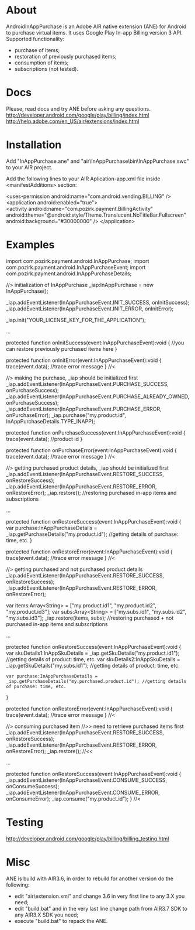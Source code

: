 # About
AndroidInAppPurchase is an Adobe AIR native extension (ANE) for Android to purchase virtual items.
It uses Google Play In-app Billing version 3 API.
Supported functionality:
- purchase of items;
- restoration of previously purchased items;
- consumption of items;
- subscriptions (not tested).

# Docs
Please, read docs and try ANE before asking any questions.
http://developer.android.com/google/play/billing/index.html
http://help.adobe.com/en_US/air/extensions/index.html


# Installation
Add "InAppPurchase.ane" and "air\InAppPurchase\bin\InAppPurchase.swc" to your AIR project.

Add the following lines to your AIR Aplication-app.xml file inside &lt;manifestAdditions&gt; section:

&lt;uses-permission android:name="com.android.vending.BILLING" /&gt;
&lt;application android:enabled="true"&gt;                
      &lt;activity android:name="com.pozirk.payment.BillingActivity" android:theme="@android:style/Theme.Translucent.NoTitleBar.Fullscreen" android:background="#30000000" /&gt;
 &lt;/application&gt;


# Examples
import com.pozirk.payment.android.InAppPurchase;
import com.pozirk.payment.android.InAppPurchaseEvent;
import com.pozirk.payment.android.InAppPurchaseDetails;


//&gt; initialization of InAppPurchase
_iap:InAppPurchase = new InAppPurchase();

_iap.addEventListener(InAppPurchaseEvent.INIT_SUCCESS, onInitSuccess);
_iap.addEventListener(InAppPurchaseEvent.INIT_ERROR, onInitError);

_iap.init("YOUR_LICENSE_KEY_FOR_THE_APPLICATION");

...

protected function onInitSuccess(event:InAppPurchaseEvent):void
{
	//you can restore previously purchased items here
}

protected function onInitError(event:InAppPurchaseEvent):void
{
	trace(event.data); //trace error message
}
//&lt;


//&gt; making the purchase, _iap should be initialized first
_iap.addEventListener(InAppPurchaseEvent.PURCHASE_SUCCESS, onPurchaseSuccess);
_iap.addEventListener(InAppPurchaseEvent.PURCHASE_ALREADY_OWNED, onPurchaseSuccess);
_iap.addEventListener(InAppPurchaseEvent.PURCHASE_ERROR, onPurchaseError);
_iap.purchase("my.product.id", InAppPurchaseDetails.TYPE_INAPP);

protected function onPurchaseSuccess(event:InAppPurchaseEvent):void
{
	trace(event.data); //product id
}

protected function onPurchaseError(event:InAppPurchaseEvent):void
{
	trace(event.data); //trace error message
}
//&lt;


//&gt; getting purchased product details, _iap should be initialized first
_iap.addEventListener(InAppPurchaseEvent.RESTORE_SUCCESS, onRestoreSuccess);
_iap.addEventListener(InAppPurchaseEvent.RESTORE_ERROR, onRestoreError);
_iap.restore(); //restoring purchased in-app items and subscriptions

...

protected function onRestoreSuccess(event:InAppPurchaseEvent):void
{
	var purchase:InAppPurchaseDetails = _iap.getPurchaseDetails("my.product.id"); //getting details of purchase: time, etc.
}

protected function onRestoreError(event:InAppPurchaseEvent):void
{
	trace(event.data); //trace error message
}
//&lt;

//&gt; getting purchased and not purchased product details
_iap.addEventListener(InAppPurchaseEvent.RESTORE_SUCCESS, onRestoreSuccess);
_iap.addEventListener(InAppPurchaseEvent.RESTORE_ERROR, onRestoreError);

var items:Array&lt;String&gt; = ["my.product.id1", "my.product.id2", "my.product.id3"];
var subs:Array&lt;String&gt; = ["my.subs.id1", "my.subs.id2", "my.subs.id3"];
_iap.restore(items, subs); //restoring purchased + not purchased in-app items and subscriptions

...

protected function onRestoreSuccess(event:InAppPurchaseEvent):void
{
	var skuDetails1:InAppSkuDetails = _iap.getSkuDetails("my.product.id1"); //getting details of product: time, etc.
	var skuDetails2:InAppSkuDetails = _iap.getSkuDetails("my.subs.id1"); //getting details of product: time, etc.
	
	var purchase:InAppPurchaseDetails = _iap.getPurchaseDetails("my.purchased.product.id"); //getting details of purchase: time, etc.
}

protected function onRestoreError(event:InAppPurchaseEvent):void
{
	trace(event.data); //trace error message
}
//&lt;


//&gt; consuming purchased item
//&gt;&gt; need to retrieve purchased items first
_iap.addEventListener(InAppPurchaseEvent.RESTORE_SUCCESS, onRestoreSuccess);
_iap.addEventListener(InAppPurchaseEvent.RESTORE_ERROR, onRestoreError);
_iap.restore();
//&lt;&lt;

...

protected function onRestoreSuccess(event:InAppPurchaseEvent):void
{
	_iap.addEventListener(InAppPurchaseEvent.CONSUME_SUCCESS, onConsumeSuccess);
	_iap.addEventListener(InAppPurchaseEvent.CONSUME_ERROR, onConsumeError);
	_iap.consume("my.product.id");
}
//&lt;


# Testing
http://developer.android.com/google/play/billing/billing_testing.html


# Misc
ANE is build with AIR3.6, in order to rebuild for another version do the following:
- edit "air\extension.xml" and change 3.6 in very first line to any 3.X you need;
- edit "build.bat" and in the very last line change path from AIR3.7 SDK to any AIR3.X SDK you need;
- execute "build.bat" to repack the ANE.